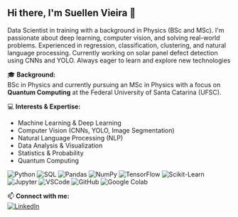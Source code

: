 ## Hi there, I'm Suellen Vieira 👋

Data Scientist in training with a background in Physics (BSc and MSc). I'm passionate about deep learning, computer vision, and solving real-world problems. Experienced in regression, classification, clustering, and natural language processing. Currently working on solar panel defect detection using CNNs and YOLO. Always eager to learn and explore new technologies

🎓 **Background:**  
BSc in Physics and currently pursuing an MSc in Physics with a focus on **Quantum Computing** at the Federal University of Santa Catarina (UFSC).

💻 **Interests & Expertise:**  
- Machine Learning & Deep Learning  
- Computer Vision (CNNs, YOLO, Image Segmentation)  
- Natural Language Processing (NLP)  
- Data Analysis & Visualization
- Statistics & Probability
- Quantum Computing

![Python](https://img.shields.io/badge/Python-3776AB?style=for-the-badge&logo=python&logoColor=white)
![SQL](https://img.shields.io/badge/SQL-003B57?style=for-the-badge&logo=postgresql&logoColor=white)
![Pandas](https://img.shields.io/badge/Pandas-150458?style=for-the-badge&logo=pandas&logoColor=white)
![NumPy](https://img.shields.io/badge/NumPy-013243?style=for-the-badge&logo=numpy&logoColor=white)
![TensorFlow](https://img.shields.io/badge/TensorFlow-FF6F00?style=for-the-badge&logo=tensorflow&logoColor=white)
![Scikit-Learn](https://img.shields.io/badge/Scikit--Learn-F7931E?style=for-the-badge&logo=scikit-learn&logoColor=white)
![Jupyter](https://img.shields.io/badge/Jupyter-F37626?style=for-the-badge&logo=jupyter&logoColor=white)
![VSCode](https://img.shields.io/badge/VSCode-007ACC?style=for-the-badge&logo=visual-studio-code&logoColor=white)
![GitHub](https://img.shields.io/badge/GitHub-181717?style=for-the-badge&logo=github&logoColor=white)
![Google Colab](https://img.shields.io/badge/Google%20Colab-F9AB00?style=for-the-badge&logo=googlecolab&logoColor=white)


📫 **Connect with me:**  
[![LinkedIn](https://img.shields.io/badge/LinkedIn-0077B5?style=for-the-badge&logo=linkedin&logoColor=white)](https://www.linkedin.com/in/suellenvieiradasilva/)
